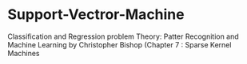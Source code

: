# Support-Vectror-Machine
Classification and Regression problem
Theory: Patter Recognition and Machine Learning by Christopher Bishop (Chapter 7 : Sparse Kernel Machines
